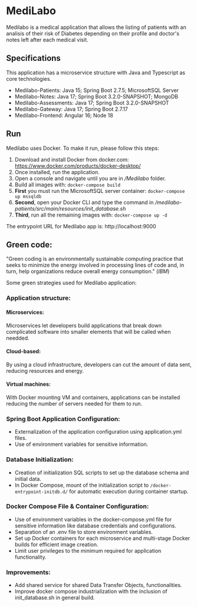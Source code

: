 # MediLabo
Medilabo is a medical application that allows the listing of patients with an analisis of their risk of Diabetes depending on their profile and doctor's notes left after each medical visit.

## Specifications
This application has a microservice structure with Java and Typescript as core technologies.
* Medilabo-Patients: Java 15; Spring Boot 2.7.5; MicrosoftSQL Server
* Medilabo-Notes: Java 17; Spring Boot 3.2.0-SNAPSHOT; MongoDB
* Medilabo-Assessments: Java 17; Spring Boot 3.2.0-SNAPSHOT
* Medilabo-Gateway: Java 17; Spring Boot 2.7.17
* Medilabo-Frontend: Angular 16; Node 18

## Run
Medilabo uses Docker. To make it run, please follow this steps:
1. Download and install Docker from docker.com: https://www.docker.com/products/docker-desktop/
2. Once installed, run the application.
3. Open a console and navigate until you are in _/Medilabo_ folder.
4. Build all images with: `docker-compose build`
5. **First** you must run the MicrosoftSQL server container: `docker-compose up mssqldb`
6. **Second**, open your Docker CLI and type the command in _/medilabo-patients/src/main/resources/init_database.sh_
7. **Third**, run all the remaining images with: `docker-compose up -d`

The entrypoint URL for Medilabo app is: http://localhost:9000

## Green code:
"Green coding is an environmentally sustainable computing practice that seeks to minimize the energy involved in processing lines of code and, in turn, help organizations reduce overall energy consumption." (_IBM_)

Some green strategies used for Medilabo application:

### Application structure:
#### Microservices:
Microservices let developers build applications that break down complicated software into smaller elements that will be called when needded.
#### Cloud-based:
By using a cloud infrastructure, developers can cut the amount of data sent, reducing resources and energy.
#### Virtual machines:
With Docker mounting VM and containers, applications can be installed reducing the number of servers needed for them to run.

### Spring Boot Application Configuration:
* Externalization of the application configuration using application.yml files.
* Use of environment variables for sensitive information.

### Database Initialization:
* Creation of initialization SQL scripts to set up the database schema and initial data.
* In Docker Compose, mount of the initialization script to `/docker-entrypoint-initdb.d/` for automatic execution during container startup.

### Docker Compose File & Container Configuration:
* Use of environment variables in the docker-compose.yml file for sensitive information like database credentials and configurations.
* Separation of an .env file to store environment variables.
* Set up Docker containers for each microservice and multi-stage Docker builds for efficient image creation.
* Limit user privileges to the minimum required for application functionality.

### Improvements:
* Add shared service for shared Data Transfer Objects, functionalities.
* Improve docker compose industrialization with the inclusion of init_database.sh in general build.